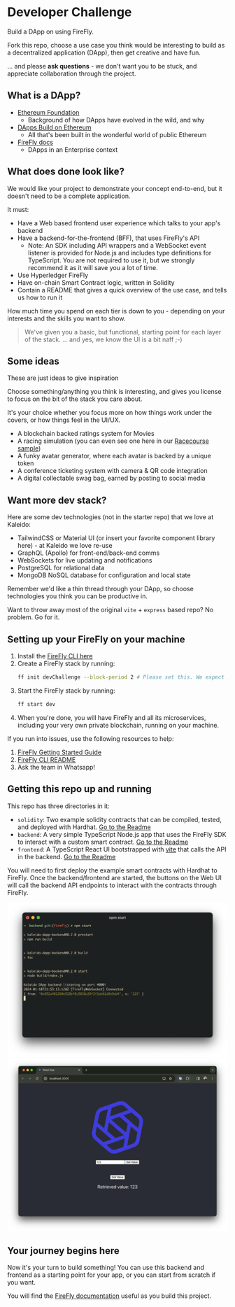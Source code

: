 # Developer Challenge

Build a DApp on using FireFly.

Fork this repo, choose a use case you think would be interesting to build as a decentralized application (DApp), then get creative and have fun.

... and please **ask questions** - we don't want you to be stuck, and appreciate collaboration through the project.

## What is a DApp?

- [Ethereum Foundation](https://ethereum.org/en/developers/docs/dapps/)
  - Background of how DApps have evolved in the wild, and why
- [DApps Build on Ethereum](https://ethereum.org/en/dapps/)
  - All that's been built in the wonderful world of public Ethereum
- [FireFly docs](https://docs.kaleido.io/kaleido-platform/full-stack/dapps/)
  - DApps in an Enterprise context

## What does done look like?

We would like your project to demonstrate your concept end-to-end, but it doesn't need to be a complete application.

It must:

- Have a Web based frontend user experience which talks to your app's backend
- Have a backend-for-the-frontend (BFF), that uses FireFly's API
  - Note: An SDK including API wrappers and a WebSocket event listener is provided for Node.js and includes type definitions for TypeScript. You are not required to use it, but we strongly recommend it as it will save you a lot of time.
- Use Hyperledger FireFly
- Have on-chain Smart Contract logic, written in Solidity
- Contain a README that gives a quick overview of the use case, and tells us how to run it

How much time you spend on each tier is down to you - depending on your interests and the skills you want to show.

> We've given you a basic, but functional, starting point for each layer of the stack.
> ... and yes, we know the UI is a bit naff ;-)

## Some ideas

These are just ideas to give inspiration

Choose something/anything you think is interesting, and gives you license to focus on the bit of the stack you care about.

It's your choice whether you focus more on how things work under the covers, or how things feel in the UI/UX.

- A blockchain backed ratings system for Movies
- A racing simulation (you can even see one here in our [Racecourse sample](https://github.com/kaleido-io/racecourse))
- A funky avatar generator, where each avatar is backed by a unique token
- A conference ticketing system with camera & QR code integration
- A digital collectable swag bag, earned by posting to social media

## Want more dev stack?

Here are some dev technologies (not in the starter repo) that we love at Kaleido:

- TailwindCSS or Material UI (or insert your favorite component library here) - at Kaleido we love re-use
- GraphQL (Apollo) for front-end/back-end comms
- WebSockets for live updating and notifications
- PostgreSQL for relational data
- MongoDB NoSQL database for configuration and local state

Remember we'd like a thin thread through your DApp, so choose technologies you think you can be productive in.

Want to throw away most of the original `vite` + `express` based repo?
No problem. Go for it.

## Setting up your FireFly on your machine

1. Install the [FireFly CLI here](https://github.com/hyperledger/firefly-cli?tab=readme-ov-file#install-the-cli)
2. Create a FireFly stack by running:
   ```bash
   ff init devChallenge --block-period 2 # Please set this. We expect you to use 2 second block period for this project (as real world blockchains are not instantaneous)
   ```
3. Start the FireFly stack by running:
   ```bash
   ff start dev
   ```
4. When you're done, you will have FireFly and all its microservices, including your very own private blockchain, running on your machine.

If you run into issues, use the following resources to help:

1. [FireFly Getting Started Guide](https://hyperledger.github.io/firefly/latest/gettingstarted/firefly_cli/)
2. [FireFly CLI README](https://github.com/hyperledger/firefly-cli)
3. Ask the team in Whatsapp!

## Getting this repo up and running

This repo has three directories in it:

- `solidity`: Two example solidity contracts that can be compiled, tested, and deployed with Hardhat. [Go to the Readme](./solidity/)
- `backend`: A very simple TypeScript Node.js app that uses the FireFly SDK to interact with a custom smart contract. [Go to the Readme](./backen/)
- `frontend`: A TypeScript React UI bootstrapped with [vite](https://vitejs.dev/guide/) that calls the API in the backend. [Go to the Readme](./frontend/)

You will need to first deploy the example smart contracts with Hardhat to FireFly. Once the backend/frontend are started, the buttons on the Web UI will call the backend API endpoints to interact with the contracts through FireFly.

![Backend](backend.png)
![Frontend](frontend.png)

## Your journey begins here

Now it's your turn to build something! You can use this backend and frontend as a starting point for your app, or you can start from scratch if you want.

You will find the [FireFly documentation](https://hyperledger.github.io/firefly/latest/) useful as you build this project.
